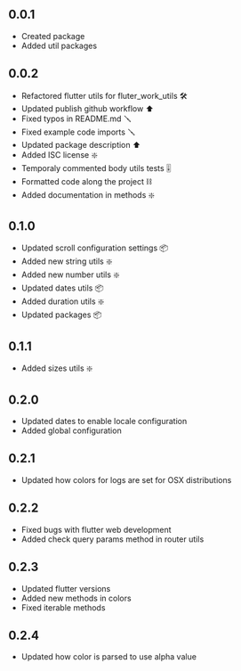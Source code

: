 ## 0.0.1

- Created package
- Added util packages

## 0.0.2

- Refactored flutter utils for fluter_work_utils 🛠
- Updated publish github workflow ⬆️
- Fixed typos in README.md 🪛
- Fixed example code imports 🪛
- Updated package description ⬆️
- Added ISC license ❇️
- Temporaly commented body utils tests 🎚
- Formatted code along the project ⛓
- Added documentation in methods ❇️

## 0.1.0
- Updated scroll configuration settings 📦
- Added new string utils ❇️
- Added new number utils ❇️
- Updated dates utils 📦
- Added duration utils ❇️
- Updated packages 📦

## 0.1.1
- Added sizes utils ❇️

## 0.2.0
- Updated dates to enable locale configuration
- Added global configuration

## 0.2.1
- Updated how colors for logs are set for OSX distributions

## 0.2.2
- Fixed bugs with flutter web development
- Added check query params method in router utils

## 0.2.3
- Updated flutter versions
- Added new methods in colors
- Fixed iterable methods

## 0.2.4
- Updated how color is parsed to use alpha value